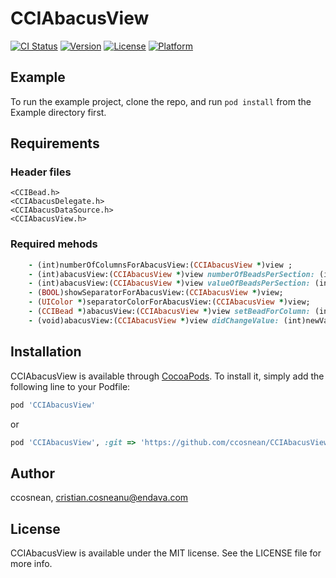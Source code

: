 # CCIAbacusView

[![CI Status](http://img.shields.io/travis/ccosnean/CCIAbacusView.svg?style=flat)](https://travis-ci.org/ccosnean/CCIAbacusView)
[![Version](https://img.shields.io/cocoapods/v/CCIAbacusView.svg?style=flat)](http://cocoapods.org/pods/CCIAbacusView)
[![License](https://img.shields.io/cocoapods/l/CCIAbacusView.svg?style=flat)](http://cocoapods.org/pods/CCIAbacusView)
[![Platform](https://img.shields.io/cocoapods/p/CCIAbacusView.svg?style=flat)](http://cocoapods.org/pods/CCIAbacusView)

## Example

To run the example project, clone the repo, and run `pod install` from the Example directory first.

## Requirements

### Header files
    <CCIBead.h>
    <CCIAbacusDelegate.h>
    <CCIAbacusDataSource.h>
    <CCIAbacusView.h>

### Required mehods

```ruby
    - (int)numberOfColumnsForAbacusView:(CCIAbacusView *)view ;
    - (int)abacusView:(CCIAbacusView *)view numberOfBeadsPerSection: (int)sectionNumber;
    - (int)abacusView:(CCIAbacusView *)view valueOfBeadsPerSection: (int)sectionNumber;
    - (BOOL)showSeparatorForAbacusView:(CCIAbacusView *)view;
    - (UIColor *)separatorColorForAbacusView:(CCIAbacusView *)view;
    - (CCIBead *)abacusView:(CCIAbacusView *)view setBeadForColumn: (int) column withIndex: (int)index;
    - (void)abacusView:(CCIAbacusView *)view didChangeValue: (int)newValue;
```
## Installation

CCIAbacusView is available through [CocoaPods](http://cocoapods.org). To install
it, simply add the following line to your Podfile:

```ruby
pod 'CCIAbacusView'
```
or

```ruby
pod 'CCIAbacusView', :git => 'https://github.com/ccosnean/CCIAbacusView.git'
```

## Author

ccosnean, cristian.cosneanu@endava.com

## License

CCIAbacusView is available under the MIT license. See the LICENSE file for more info.
